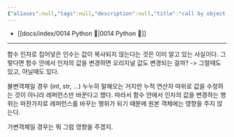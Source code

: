 ```yaml
---
{"aliases":null,"tags":null,"description":null,"title":"call by object reference {python}","created":"2023-08-12T10:56:20","updated":"2023-08-12T11:00:34","dg-publish":true,"permalink":"/docs/call by object reference {python}/","dgPassFrontmatter":true}
---
```


- [[docs/index/0014 Python 🐍\|0014 Python 🐍]]
___
함수 인자로 집어넣은 인수는 값이 복사되지 않는다는 것은 이미 알고 있는 사실이다. 그렇다면 함수 안에서 인자의 값을 변경하면 오리지널 값도 변경되는 걸까? -> 그럴때도 있고, 아닐때도 있다.

불변객체일 경우 (int, str, ...) 누누히 말해오는 거지만 누적 연산자 따위로 값을 수정하는 것이 아니라 레퍼런스만 바꾼다고 했다. 따라서 함수 안에서 인자의 값을 변경하는 행위는 마찬가지로 레퍼런스를 바꾸는 행위가 되기 때문에 원본 객체에는 영향을 주지 않는다.

가변객체일 경우는 뭐 그럼 영향을 주겠지.
